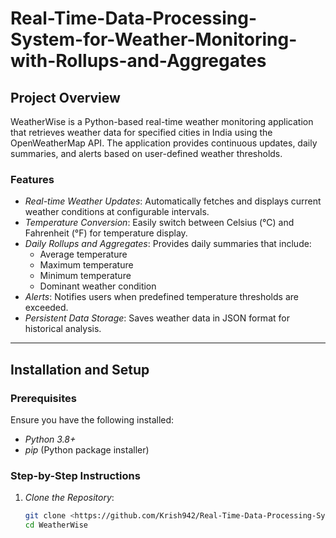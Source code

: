 # Real-Time-Data-Processing-System-for-Weather-Monitoring-with-Rollups-and-Aggregates

## Project Overview
WeatherWise is a Python-based real-time weather monitoring application that retrieves weather data for specified cities in India using the OpenWeatherMap API. The application provides continuous updates, daily summaries, and alerts based on user-defined weather thresholds.

### Features
- *Real-time Weather Updates*: Automatically fetches and displays current weather conditions at configurable intervals.
- *Temperature Conversion*: Easily switch between Celsius (°C) and Fahrenheit (°F) for temperature display.
- *Daily Rollups and Aggregates*: Provides daily summaries that include:
  - Average temperature
  - Maximum temperature
  - Minimum temperature
  - Dominant weather condition
- *Alerts*: Notifies users when predefined temperature thresholds are exceeded.
- *Persistent Data Storage*: Saves weather data in JSON format for historical analysis.

---

## Installation and Setup

### Prerequisites
Ensure you have the following installed:
- *Python 3.8+*
- *pip* (Python package installer)

### Step-by-Step Instructions

1. *Clone the Repository*:
   ```bash
   git clone <https://github.com/Krish942/Real-Time-Data-Processing-System-for-Weather-Monitoring-with-Rollups-and-Aggregates/edit/main/README.md>
   cd WeatherWise

